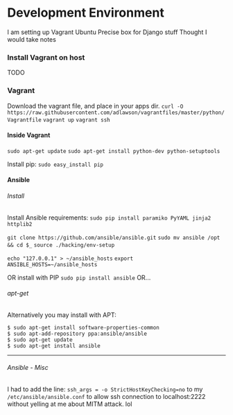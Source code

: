 # Development Environment
I am setting up Vagrant Ubuntu Precise box for Django stuff
Thought I would take notes

### Install Vagrant on host
TODO


### Vagrant
Download  the vagrant file, and place in your apps dir.
`curl -O https://raw.githubusercontent.com/adlawson/vagrantfiles/master/python/Vagrantfile`
`vagrant up`
`vagrant ssh`

#### Inside Vagrant
`sudo apt-get update`
`sudo apt-get install python-dev python-setuptools`

Install pip:
`sudo easy_install pip`

#### Ansible

###### Install
Install Ansible requirements:
`sudo pip install paramiko PyYAML jinja2 httplib2`

`git clone https://github.com/ansible/ansible.git`
`sudo mv ansible /opt && cd $_`
`source ./hacking/env-setup`

`echo "127.0.0.1" > ~/ansible_hosts`
`export ANSIBLE_HOSTS=~/ansible_hosts`

OR install with PIP `sudo pip install ansible` OR...

###### apt-get

Alternatively you may install with APT:
```
$ sudo apt-get install software-properties-common
$ sudo apt-add-repository ppa:ansible/ansible
$ sudo apt-get update
$ sudo apt-get install ansible
```
----------------------------------------------------------------------

###### Ansible - Misc
I had to add the line:
`ssh_args = -o StrictHostKeyChecking=no`
to my `/etc/ansible/ansible.conf`
to allow ssh connection to localhost:2222 without yelling at me about
MITM attack. lol


